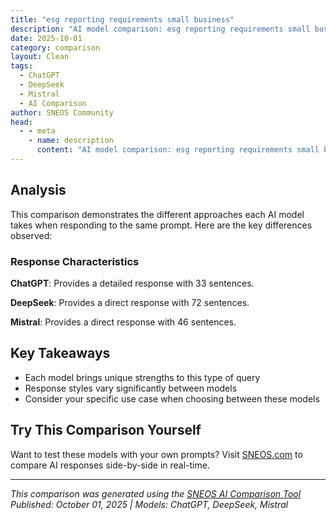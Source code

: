 ```yaml
---
title: "esg reporting requirements small business"
description: "AI model comparison: esg reporting requirements small business..."
date: 2025-10-01
category: comparison
layout: Clean
tags:
  - ChatGPT
  - DeepSeek
  - Mistral
  - AI Comparison
author: SNEOS Community
head:
  - - meta
    - name: description
      content: "AI model comparison: esg reporting requirements small business..."
---
```


<ChatComparison
  title="esg reporting requirements small business"
  prompt="esg reporting requirements small business"
  :responses='{
    "ChatGPT": "ESG (Environmental, Social, and Governance) reporting requirements for small businesses can vary depending on the country, industry, and specific regulations. However, compared to large corporations, small businesses often face less stringent or voluntary requirements. Here\u2019s an overview:\n\n### 1. **Understanding ESG Reporting**\n- **Environmental:** Impact on natural resources, energy use, waste management, emissions, etc.\n- **Social:** Labor practices, community engagement, diversity and inclusion, human rights, etc.\n- **Governance:** Corporate governance, ethics, transparency, anti-corruption measures, etc.\n\n---\n\n### 2. **General ESG Reporting Requirements for Small Businesses**\n\n- **Voluntary vs. Mandatory:** Most small businesses are not legally required to provide formal ESG reports unless they are part of a supply chain that requires it or fall under specific regulations.\n- **Materiality Focus:** Small businesses should focus on the most material (relevant) ESG factors that impact their operations.\n- **Simplicity and Transparency:** Reports should be clear and not overly complex, making information accessible to stakeholders.\n\n---\n\n### 3. **Common ESG Reporting Frameworks Relevant for Small Businesses**\n- **Global Reporting Initiative (GRI):** Provides standards that can be scaled to the size of the business.\n- **Sustainable Accounting Standards Board (SASB):** Industry-specific standards that highlight financially material ESG issues.\n- **CDP (Carbon Disclosure Project):** For environmental disclosures, especially related to carbon emissions.\n- **UN Global Compact:** Voluntary principles on human rights, labor, environment, and anti-corruption.\n- **B Corp Certification:** For companies looking to meet higher social and environmental standards.\n\n---\n\n### 4. **Steps for Small Businesses to Start ESG Reporting**\n\n- **Identify Key ESG Issues:** Based on industry, location, and stakeholder interests.\n- **Gather Data:** Energy consumption, waste production, employee statistics, governance practices.\n- **Set Goals:** Define measurable objectives for improvement.\n- **Report:** Use simple templates or existing frameworks.\n- **Communicate:** Share the ESG report with customers, investors, employees, and partners.\n\n---\n\n### 5. **Legal and Regulatory Landscape**\n\n- **Europe:** The EU\u2019s Corporate Sustainability Reporting Directive (CSRD) largely targets larger companies but may impact small businesses indirectly through supply chains.\n- **United States:** No federal-level mandatory ESG reporting for small businesses; some states or industries may have specific rules.\n- **Other Jurisdictions:** Vary widely; SMEs might be required to report if operating in or supplying multinational corporations.\n\n---\n\n### 6. **Benefits of ESG Reporting for Small Businesses**\n\n- Improved reputation and customer trust\n- Better risk management\n- Access to new markets and investors\n- Operational cost savings through efficiency\n- Enhanced employee engagement and retention\n\n---\n\n### 7. **Resources**\n- Local chambers of commerce or small business associations may offer ESG guidance.\n- Online tools and software for ESG data collection and reporting tailored for small businesses.\n- Consulting services specializing in sustainability for SMEs.\n\n---\n\nIf you provide the country or industry your small business operates in, I can help tailor the information more specifically!",
    "DeepSeek": "Of course. This is a common and important question for small business owners. The landscape of ESG (Environmental, Social, and Governance) reporting can seem overwhelming, but the reality for most small businesses is more manageable.\n\nHere\u2019s a clear, actionable guide to ESG reporting requirements for small businesses.\n\n### The Short Answer: The Direct Legal Requirement\n\nAs of today, **there are generally no direct, mandatory ESG reporting requirements for privately-held small businesses in most jurisdictions, including the United States.**\n\nThe major new regulations (like the EU\u0027s CSRD and the SEC\u0027s climate disclosure rules) primarily target large, publicly-traded companies. However, this is changing rapidly, and the *indirect* pressure on small businesses is already significant.\n\n---\n\n### The Real Pressure: Indirect Requirements (The \u0022Supply Chain Squeeze\u0022)\n\nThis is the most important concept for a small business owner to understand. While you may not have to report to a government body, your **larger clients and corporate customers likely do.**\n\nIf you are a supplier, vendor, or partner to a large corporation, they will increasingly require you to provide ESG-related data so *they* can meet their own reporting obligations. This creates a \u0022trickle-down\u0022 effect.\n\n**You might be asked for:**\n*   Your carbon footprint (Scope 1 \u0026 2 emissions, and eventually Scope 3).\n*   Your diversity, equity, and inclusion (DEI) policies and statistics.\n*   Your labor practices and employee benefits.\n*   Your waste management and recycling policies.\n*   Your data security and governance practices.\n\n**Failure to provide this information can mean losing a contract or being disqualified from bidding.**\n\n---\n\n### A Practical, 5-Step Guide for Small Businesses\n\nDon\u0027t think of ESG as a burdensome reporting exercise. Frame it as a **strategic business improvement plan** that also prepares you for future requests.\n\n#### Step 1: Start with a Basic Materiality Assessment\n*   **What it is:** Identify the ESG issues that matter most to your business and your stakeholders (customers, employees, investors, community).\n*   **How to do it:** Ask simple questions:\n    *   **Environmental:** What are our biggest energy costs? How much waste do we produce? What\u0027s in our supply chain?\n    *   **Social:** How do we treat our employees? Is our workplace safe and inclusive? How do we engage with our local community?\n    *   **Governance:** Who is in charge? Do we have ethical business practices? How do we manage data privacy?\n\n#### Step 2: Gather Easy Wins and Baseline Data\nYou can\u0027t manage what you don\u0027t measure. Start tracking a few key metrics.\n*   **Environmental:**\n    *   **Energy:** Monthly electricity and gas bills (kWh and therms).\n    *   **Waste:** Number of trash/recycling/compost bins picked up weekly.\n    *   **Travel:** Mileage for company vehicles or employee travel.\n*   **Social:**\n    *   **Employees:** Track employee turnover rate, training hours, and conduct a simple anonymous satisfaction survey.\n    *   **Community:** Track volunteer hours or charitable donations.\n*   **Governance:**\n    *   Document key company policies (Code of Conduct, Data Privacy Policy, Whistleblower Policy).\n\n#### Step 3: Develop Simple Policies and Set Goals\nFormalize your commitments. You don\u0027t need a 100-page document.\n*   Write a one-page **Environmental Policy** committing to reducing waste and energy use.\n*   Write a one-page **Diversity \u0026 Inclusion Statement**.\n*   Set a simple, achievable goal: *\u0022Reduce paper usage by 20% in the next year\u0022* or *\u0022Implement a flexible work policy by Q3.\u0022*\n\n#### Step 4: Communicate Informally (For Now)\nYou don\u0027t need a formal, glossy ESG report.\n*   Add a \u0022Our Commitment\u0022 page to your website summarizing your policies and goals.\n*   Share your progress in a blog post, newsletter, or social media update.\n*   Talk about your ESG efforts in sales pitches and client meetings\u2014it\u2019s a powerful differentiator.\n\n#### Step 5: Prepare for Formal Questionnaires\nWhen a large client sends you an ESG questionnaire (like one from **EcoVadis, CDP, or a custom supplier survey**), you won\u0027t be starting from scratch. You\u0027ll have your data, policies, and goals ready to go.\n\n---\n\n### Key Frameworks (For When You\u0027re Ready)\n\nAs you grow, you may want to align with a global framework. Don\u0027t start here, but be aware of them.\n*   **GRI (Global Reporting Initiative):** The most widely used global standard.\n*   **SASB (Sustainability Accounting Standards Board):** Now part of the IFRS Foundation\u0027s ISSB, it provides industry-specific standards.\n*   **UN SDGs (Sustainable Development Goals):** A great set of 17 global goals to align your business with.\n\n### Benefits Beyond Compliance\n\nFocusing on ESG isn\u0027t just about avoiding risk; it\u0027s about creating value.\n*   **Cost Savings:** Reducing energy and waste saves money.\n*   **Attracting Talent:** Top talent, especially younger generations, prefers to work for responsible companies.\n*   **Winning Business:** It\u0027s a key differentiator for B2B sales.\n*   **Access to Capital:** Banks and investors are increasingly using ESG criteria.\n\n### Summary \u0026 Key Takeaway\n\n1.  **Direct Legal Requirement?** No, for now.\n2.  **Indirect Business Requirement?** Yes, absolutely, and it\u0027s growing fast.\n3.  **What Should You Do?** Start small. Treat ESG as a continuous improvement process for your business. Measure a few things, set simple goals, and communicate your progress. This will prepare you for any formal requests and unlock new business opportunities.\n\n**Start today by picking one thing\u2014like tracking your electricity usage or drafting a simple diversity statement. The most important step is the first one.**",
    "Mistral": "Environmental, Social, and Governance (ESG) reporting is becoming increasingly important for businesses of all sizes, including small businesses. While the specific requirements can vary depending on the jurisdiction and industry, here are some general guidelines and considerations for small businesses:\n\n### 1. **Understanding ESG Reporting**\nESG reporting involves disclosing information about a company\u0027s environmental, social, and governance practices. This can include:\n- **Environmental**: Carbon footprint, energy consumption, waste management, and sustainability initiatives.\n- **Social**: Labor practices, community engagement, diversity and inclusion, and employee well-being.\n- **Governance**: Board composition, executive compensation, ethics, and compliance.\n\n### 2. **Regulatory Requirements**\nDifferent countries and regions have varying regulatory requirements for ESG reporting. For example:\n- **European Union**: The EU\u0027s Corporate Sustainability Reporting Directive (CSRD) requires large companies to report on ESG factors, but small businesses may also need to comply if they are part of a larger supply chain.\n- **United States**: The Securities and Exchange Commission (SEC) has proposed rules that would require public companies to disclose certain climate-related information. While these rules primarily affect public companies, they can have a trickle-down effect on suppliers and partners.\n- **Other Regions**: Countries like Australia, Canada, and Japan also have their own ESG reporting frameworks and requirements.\n\n### 3. **Voluntary Standards and Frameworks**\nEven if not legally required, small businesses can benefit from adopting voluntary ESG reporting standards. Common frameworks include:\n- **Global Reporting Initiative (GRI)**: Provides guidelines for reporting on a wide range of ESG factors.\n- **Sustainability Accounting Standards Board (SASB)**: Offers industry-specific standards for reporting on material sustainability issues.\n- **Task Force on Climate-related Financial Disclosures (TCFD)**: Focuses on climate-related risks and opportunities.\n\n### 4. **Benefits of ESG Reporting for Small Businesses**\n- **Attracting Investors**: Investors are increasingly looking for companies with strong ESG performance.\n- **Customer Loyalty**: Consumers are more likely to support businesses that align with their values.\n- **Risk Management**: Identifying and mitigating ESG risks can improve long-term sustainability.\n- **Operational Efficiency**: ESG initiatives can lead to cost savings and improved operational efficiency.\n\n### 5. **Steps to Implement ESG Reporting**\n1. **Assess Current Practices**: Evaluate your current environmental, social, and governance practices.\n2. **Identify Key Stakeholders**: Engage with employees, customers, suppliers, and other stakeholders to understand their ESG expectations.\n3. **Set Goals and Targets**: Establish clear, measurable goals for improving ESG performance.\n4. **Collect Data**: Gather data on key ESG metrics. This may involve setting up new data collection processes.\n5. **Report and Communicate**: Prepare an ESG report and communicate your findings to stakeholders. This can be done through a dedicated sustainability report, website updates, or other communication channels.\n6. **Continuous Improvement**: Regularly review and update your ESG practices and reporting to ensure ongoing improvement.\n\n### 6. **Resources and Support**\n- **Consultants**: Hire ESG consultants who can provide tailored advice and support.\n- **Software Tools**: Use ESG reporting software to streamline data collection and reporting.\n- **Industry Associations**: Join industry associations that offer resources and support for ESG reporting.\n\n### 7. **Compliance and Auditing**\n- **Internal Audits**: Conduct regular internal audits to ensure compliance with ESG reporting standards.\n- **External Audits**: Consider hiring external auditors to verify the accuracy and completeness of your ESG reports.\n\n### Conclusion\nWhile ESG reporting may seem daunting for small businesses, it can offer significant benefits and help build a more sustainable and resilient organization. By understanding the requirements, adopting best practices, and leveraging available resources, small businesses can effectively integrate ESG reporting into their operations."
  }'
  published-date="15:36"
/>

## Analysis

This comparison demonstrates the different approaches each AI model takes when responding to the same prompt. Here are the key differences observed:

### Response Characteristics

**ChatGPT**: Provides a detailed response with 33 sentences. 

**DeepSeek**: Provides a direct response with 72 sentences. 

**Mistral**: Provides a direct response with 46 sentences. 

## Key Takeaways

- Each model brings unique strengths to this type of query
- Response styles vary significantly between models
- Consider your specific use case when choosing between these models

## Try This Comparison Yourself

Want to test these models with your own prompts? Visit [SNEOS.com](https://sneos.com) to compare AI responses side-by-side in real-time.

---

*This comparison was generated using the [SNEOS AI Comparison Tool](https://sneos.com)*
*Published: October 01, 2025 | Models: ChatGPT, DeepSeek, Mistral*
